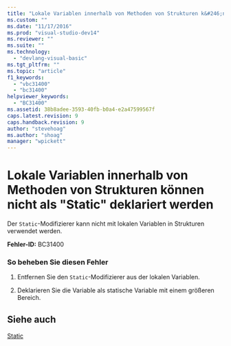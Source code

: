 ```yaml
---
title: "Lokale Variablen innerhalb von Methoden von Strukturen k&#246;nnen nicht als &quot;Static&quot; deklariert werden | Microsoft Docs"
ms.custom: ""
ms.date: "11/17/2016"
ms.prod: "visual-studio-dev14"
ms.reviewer: ""
ms.suite: ""
ms.technology: 
  - "devlang-visual-basic"
ms.tgt_pltfrm: ""
ms.topic: "article"
f1_keywords: 
  - "vbc31400"
  - "bc31400"
helpviewer_keywords: 
  - "BC31400"
ms.assetid: 38b8adee-3593-40fb-b0a4-e2a47599567f
caps.latest.revision: 9
caps.handback.revision: 9
author: "stevehoag"
ms.author: "shoag"
manager: "wpickett"
---
```

# Lokale Variablen innerhalb von Methoden von Strukturen k&#246;nnen nicht als &quot;Static&quot; deklariert werden
Der `Static`\-Modifizierer kann nicht mit lokalen Variablen in Strukturen verwendet werden.  
  
 **Fehler\-ID:** BC31400  
  
### So beheben Sie diesen Fehler  
  
1.  Entfernen Sie den `Static`\-Modifizierer aus der lokalen Variablen.  
  
2.  Deklarieren Sie die Variable als statische Variable mit einem größeren Bereich.  
  
## Siehe auch  
 [Static](../../visual-basic/language-reference/modifiers/static.md)